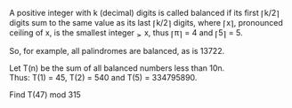   <p>  A positive integer with k (decimal) digits is called balanced if its first <img src='images/symbol_lceil.gif' width='6' height='16' alt='&lceil;' border='0' style='vertical-align:middle;' />k/2<img src='images/symbol_rceil.gif' width='6' height='16' alt='&rceil;' border='0' style='vertical-align:middle;' /> digits sum to the same value as its last <img src='images/symbol_lceil.gif' width='6' height='16' alt='&lceil;' border='0' style='vertical-align:middle;' />k/2<img src='images/symbol_rceil.gif' width='6' height='16' alt='&rceil;' border='0' style='vertical-align:middle;' /> digits, where <img src='images/symbol_lceil.gif' width='6' height='16' alt='&lceil;' border='0' style='vertical-align:middle;' />x<img src='images/symbol_rceil.gif' width='6' height='16' alt='&rceil;' border='0' style='vertical-align:middle;' />, pronounced ceiling of x, is the smallest integer <img src='images/symbol_ge.gif' width='10' height='12' alt='&ge;' border='0' style='vertical-align:middle;' /> x, thus <img src='images/symbol_lceil.gif' width='6' height='16' alt='&lceil;' border='0' style='vertical-align:middle;' />&pi;<img src='images/symbol_rceil.gif' width='6' height='16' alt='&rceil;' border='0' style='vertical-align:middle;' /> = 4 and <img src='images/symbol_lceil.gif' width='6' height='16' alt='&lceil;' border='0' style='vertical-align:middle;' />5<img src='images/symbol_rceil.gif' width='6' height='16' alt='&rceil;' border='0' style='vertical-align:middle;' /> = 5.</p>  <p>So, for example, all palindromes are balanced, as is 13722.</p>  <p>Let T(n) be the sum of all balanced numbers less than 10n. <br />  Thus: T(1) = 45, T(2) = 540 and T(5) = 334795890. </p>  <p>Find T(47) mod 315</p>  